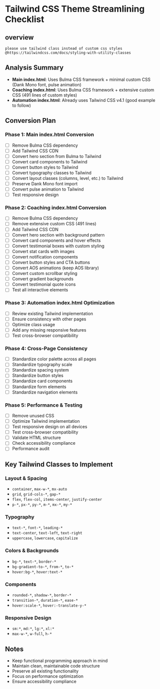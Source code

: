 # Tailwind CSS Theme Streamlining Checklist

## overview
    please use tailwind class instead of custom css styles @https://tailwindcss.com/docs/styling-with-utility-classes 

## Analysis Summary
- **Main index.html**: Uses Bulma CSS framework + minimal custom CSS (Dank Mono font, pulse animation)
- **Coaching index.html**: Uses Bulma CSS framework + extensive custom CSS (491 lines of custom styles)
- **Automation index.html**: Already uses Tailwind CSS v4.1 (good example to follow)

## Conversion Plan

### Phase 1: Main index.html Conversion
- [ ] Remove Bulma CSS dependency
- [ ] Add Tailwind CSS CDN
- [ ] Convert hero section from Bulma to Tailwind
- [ ] Convert card components to Tailwind
- [ ] Convert button styles to Tailwind
- [ ] Convert typography classes to Tailwind
- [ ] Convert layout classes (columns, level, etc.) to Tailwind
- [ ] Preserve Dank Mono font import
- [ ] Convert pulse animation to Tailwind
- [ ] Test responsive design

### Phase 2: Coaching index.html Conversion
- [ ] Remove Bulma CSS dependency
- [ ] Remove extensive custom CSS (491 lines)
- [ ] Add Tailwind CSS CDN
- [ ] Convert hero section with background pattern
- [ ] Convert card components and hover effects
- [ ] Convert testimonial boxes with custom styling
- [ ] Convert stat cards with images
- [ ] Convert notification components
- [ ] Convert button styles and CTA buttons
- [ ] Convert AOS animations (keep AOS library)
- [ ] Convert custom scrollbar styling
- [ ] Convert gradient backgrounds
- [ ] Convert testimonial quote icons
- [ ] Test all interactive elements

### Phase 3: Automation index.html Optimization
- [ ] Review existing Tailwind implementation
- [ ] Ensure consistency with other pages
- [ ] Optimize class usage
- [ ] Add any missing responsive features
- [ ] Test cross-browser compatibility

### Phase 4: Cross-Page Consistency
- [ ] Standardize color palette across all pages
- [ ] Standardize typography scale
- [ ] Standardize spacing system
- [ ] Standardize button styles
- [ ] Standardize card components
- [ ] Standardize form elements
- [ ] Standardize navigation elements

### Phase 5: Performance & Testing
- [ ] Remove unused CSS
- [ ] Optimize Tailwind implementation
- [ ] Test responsive design on all devices
- [ ] Test cross-browser compatibility
- [ ] Validate HTML structure
- [ ] Check accessibility compliance
- [ ] Performance audit

## Key Tailwind Classes to Implement

### Layout & Spacing
- `container`, `max-w-*`, `mx-auto`
- `grid`, `grid-cols-*`, `gap-*`
- `flex`, `flex-col`, `items-center`, `justify-center`
- `p-*`, `px-*`, `py-*`, `m-*`, `mx-*`, `my-*`

### Typography
- `text-*`, `font-*`, `leading-*`
- `text-center`, `text-left`, `text-right`
- `uppercase`, `lowercase`, `capitalize`

### Colors & Backgrounds
- `bg-*`, `text-*`, `border-*`
- `bg-gradient-to-*`, `from-*`, `to-*`
- `hover:bg-*`, `hover:text-*`

### Components
- `rounded-*`, `shadow-*`, `border-*`
- `transition-*`, `duration-*`, `ease-*`
- `hover:scale-*`, `hover:-translate-y-*`

### Responsive Design
- `sm:*`, `md:*`, `lg:*`, `xl:*`
- `max-w-*`, `w-full`, `h-*`

## Notes
- Keep functional programming approach in mind
- Maintain clean, maintainable code structure
- Preserve all existing functionality
- Focus on performance optimization
- Ensure accessibility compliance
